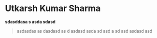 # Utkarsh Kumar Sharma

**sdasddasa s asda sdasd**
> asdasdas as dasdasd as d asdasd asda sd asd a sd asd asdasd  asd
